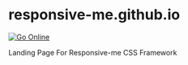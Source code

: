 # responsive-me.github.io
[![Go Online](https://img.shields.io/badge/-Go%20Online-important)](http://responsive-me.epizy.com/www.responsive-me.com/)

Landing Page For Responsive-me CSS Framework
